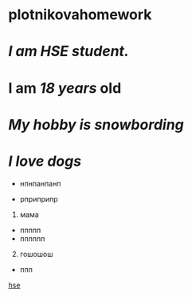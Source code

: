 # plotnikovahomework
 # ***I am HSE student.***
 # **I am _18 years_ old**
# _My hobby is snowbording_
# *I love dogs*
- нпнпанпанп 
+ рприприпр
1. мама
+ ппппп
+ пппппп
2. гошошош
+ ппп


[hse](https://www.hse.ru/)
